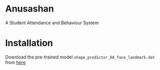 # Anusashan
A Student Attendance and Behaviour System

# Installation
Download the pre-trained model `shape_predictor_68_face_landmark.dat` from [here](https://drive.google.com/open?id=11YEj1d9nec9b9a2GglCSFMTOaBwsXKlF) 
